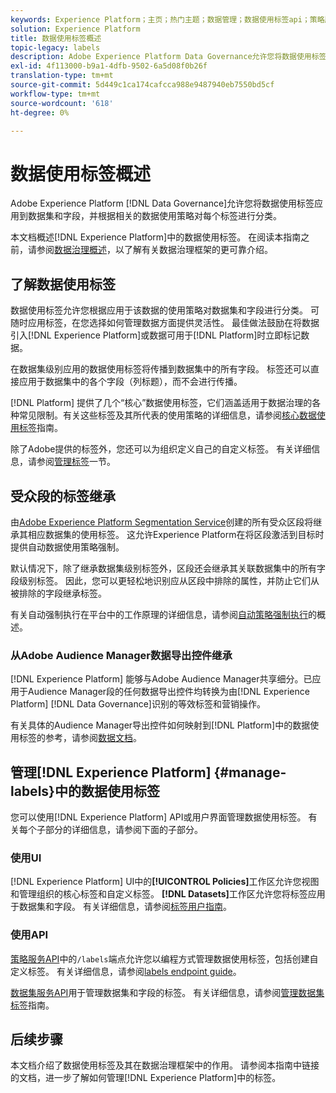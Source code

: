 ```yaml
---
keywords: Experience Platform；主页；热门主题；数据管理；数据使用标签api；策略服务api；数据使用标签概述
solution: Experience Platform
title: 数据使用标签概述
topic-legacy: labels
description: Adobe Experience Platform Data Governance允许您将数据使用标签应用到数据集和字段，并根据相关的数据使用策略对每个标签进行分类。 本文档概述Experience Platform中的数据使用标签。
exl-id: 4f113000-b9a1-4dfb-9502-6a5d08f0b26f
translation-type: tm+mt
source-git-commit: 5d449c1ca174cafcca988e9487940eb7550bd5cf
workflow-type: tm+mt
source-wordcount: '618'
ht-degree: 0%

---
```


# 数据使用标签概述

Adobe Experience Platform [!DNL Data Governance]允许您将数据使用标签应用到数据集和字段，并根据相关的数据使用策略对每个标签进行分类。

本文档概述[!DNL Experience Platform]中的数据使用标签。 在阅读本指南之前，请参阅[数据治理概述](../home.md)，以了解有关数据治理框架的更可靠介绍。

## 了解数据使用标签

数据使用标签允许您根据应用于该数据的使用策略对数据集和字段进行分类。 可随时应用标签，在您选择如何管理数据方面提供灵活性。 最佳做法鼓励在将数据引入[!DNL Experience Platform]或数据可用于[!DNL Platform]时立即标记数据。

在数据集级别应用的数据使用标签将传播到数据集中的所有字段。 标签还可以直接应用于数据集中的各个字段（列标题），而不会进行传播。

[!DNL Platform] 提供了几个“核心”数据使用标签，它们涵盖适用于数据治理的各种常见限制。有关这些标签及其所代表的使用策略的详细信息，请参阅[核心数据使用标签](reference.md)指南。

除了Adobe提供的标签外，您还可以为组织定义自己的自定义标签。 有关详细信息，请参阅[管理标签](#manage-labels)一节。

## 受众段的标签继承

由[Adobe Experience Platform Segmentation Service](../../segmentation/home.md)创建的所有受众区段将继承其相应数据集的使用标签。 这允许Experience Platform在将区段激活到目标时提供自动数据使用策略强制。

默认情况下，除了继承数据集级别标签外，区段还会继承其关联数据集中的所有字段级别标签。 因此，您可以更轻松地识别应从区段中排除的属性，并防止它们从被排除的字段继承标签。

有关自动强制执行在平台中的工作原理的详细信息，请参阅[自动策略强制执行](../enforcement/auto-enforcement.md)的概述。

### 从Adobe Audience Manager数据导出控件继承

[!DNL Experience Platform] 能够与Adobe Audience Manager共享细分。已应用于Audience Manager段的任何数据导出控件均转换为由[!DNL Experience Platform] [!DNL Data Governance]识别的等效标签和营销操作。

有关具体的Audience Manager导出控件如何映射到[!DNL Platform]中的数据使用标签的参考，请参阅[数据文档](https://experienceleague.adobe.com/docs/audience-manager/user-guide/implementation-integration-guides/integration-experience-platform/aam-aep-audience-sharing.html#aam-data-export-control-in-aep)。

## 管理[!DNL Experience Platform] {#manage-labels}中的数据使用标签

您可以使用[!DNL Experience Platform] API或用户界面管理数据使用标签。 有关每个子部分的详细信息，请参阅下面的子部分。

### 使用UI

[!DNL Experience Platform] UI中的&#x200B;**[!UICONTROL Policies]**&#x200B;工作区允许您视图和管理组织的核心标签和自定义标签。 **[!DNL Datasets]**&#x200B;工作区允许您将标签应用于数据集和字段。 有关详细信息，请参阅[标签用户指南](user-guide.md)。

### 使用API

[策略服务API](https://www.adobe.io/apis/experienceplatform/home/api-reference.html#!acpdr/swagger-specs/dule-policy-service.yaml)中的`/labels`端点允许您以编程方式管理数据使用标签，包括创建自定义标签。 有关详细信息，请参阅[labels endpoint guide](../api/labels.md)。

[数据集服务API](https://www.adobe.io/apis/experienceplatform/home/api-reference.html#!acpdr/swagger-specs/dataset-service.yaml)用于管理数据集和字段的标签。 有关详细信息，请参阅[管理数据集标签](./dataset-api.md)指南。

## 后续步骤

本文档介绍了数据使用标签及其在数据治理框架中的作用。 请参阅本指南中链接的文档，进一步了解如何管理[!DNL Experience Platform]中的标签。
